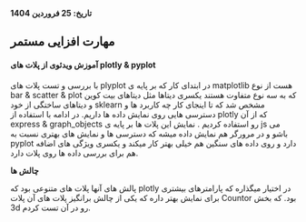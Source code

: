 

**تاریخ: 25 فروردین 1404**  

## مهارت افزایی مستمر

#### آموزش ویدئوی از پلات های plotly & pyplot

با بررسی و تست پلات های plyplot در ابتدای کار که بر پایه ی matplotlib هست از نوع bar & scatter & plot که به سه نوع متفاوت هستند یکسری دیتاها مثل دیتاهای بیت کوین و دیتاهای ساختگی از خود sklearn مشخص شد که تا اینجای کار چه کاربرد ها و دسترسی هایی روی نمایش داده ها داریم.
در ادامه با استفاده از plotly که از آن express & graph_objects رو استفاده کردیم . نمایش این پلات ها بر پایه ی js می باشو و در مرورگر هم نمایش داده میشه که دسترسی ها و نمایش های بهتری نسبت به pyplot دارد و روی داده های سنگین هم خیلی بهتر کار میکند و یکسری ویژگی های اضافه هم برای بررسی داده ها روی پلات دارد.

**چالش ها**

پالش های آنها پلات های متنوعی بود که plotly در اختیار میگذاره که پارامترهای بیشتری برای نمایش بهتر داره که یکی از چالش برانگیز پلات های آن پلات Countor بود. که بخش 3d رو در آن تست کردم.